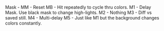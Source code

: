 
Mask -
MM - Reset
MB - Hit repeatedly to cycle thru colors.
M1 - Delay Mask. Use black mask to change high-lights.
M2 - Nothing
M3 - Diff vs saved still.
M4 - Multi-delay
M5 - Just like M1 but the background changes colors constantly.
